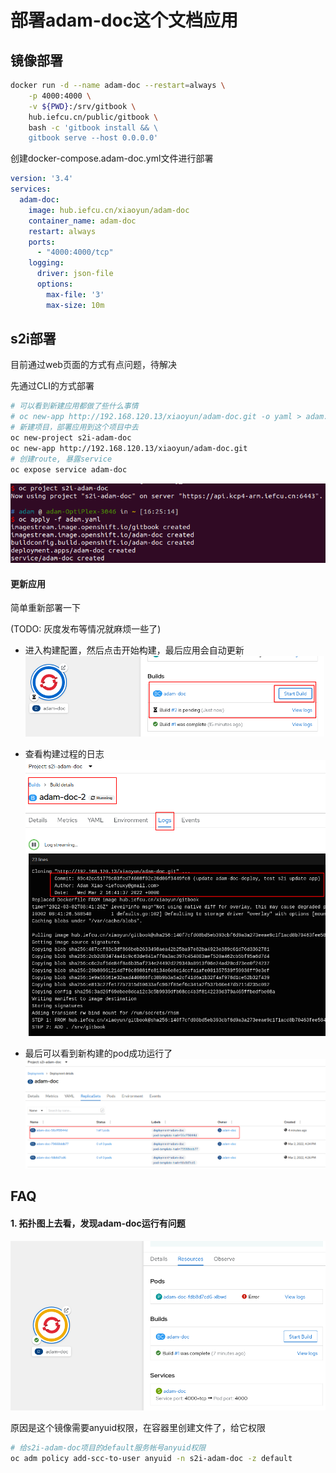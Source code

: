 # 部署adam-doc这个文档应用

## 镜像部署

```bash
docker run -d --name adam-doc --restart=always \
	-p 4000:4000 \
	-v ${PWD}:/srv/gitbook \
	hub.iefcu.cn/public/gitbook \
	bash -c 'gitbook install && \
	gitbook serve --host 0.0.0.0'
```

创建docker-compose.adam-doc.yml文件进行部署
```yaml
version: '3.4'
services:
  adam-doc:
    image: hub.iefcu.cn/xiaoyun/adam-doc
    container_name: adam-doc
    restart: always
    ports:
      - "4000:4000/tcp"
    logging:
      driver: json-file
      options:
        max-file: '3'
        max-size: 10m
```

## s2i部署

目前通过web页面的方式有点问题，待解决

先通过CLI的方式部署

```bash
# 可以看到新建应用都做了些什么事情
# oc new-app http://192.168.120.13/xiaoyun/adam-doc.git -o yaml > adam.yaml
# 新建项目，部署应用到这个项目中去
oc new-project s2i-adam-doc
oc new-app http://192.168.120.13/xiaoyun/adam-doc.git
# 创建route, 暴露service
oc expose service adam-doc
```
![](2022-03-02-16-32-23.png)

#### 更新应用

简单重新部署一下

(TODO: 灰度发布等情况就麻烦一些了)

* 进入构建配置，然后点击开始构建，最后应用会自动更新
![](2022-03-02-16-42-23.png)

* 查看构建过程的日志
![](2022-03-02-16-44-01.png)

* 最后可以看到新构建的pod成功运行了
![](2022-03-02-16-48-32.png)

## FAQ

#### 1. 拓扑图上去看，发现adam-doc运行有问题

![](2022-03-02-16-34-01.png)

原因是这个镜像需要anyuid权限，在容器里创建文件了，给它权限
```bash
# 给s2i-adam-doc项目的default服务帐号anyuid权限
oc adm policy add-scc-to-user anyuid -n s2i-adam-doc -z default
```
